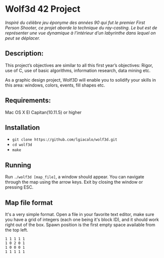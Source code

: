 # Wolf3d 42 Project

*Inspiré du célèbre jeu éponyme des années 90 qui fut le premier First Person Shooter, ce projet aborde la technique du ray-casting. Le but est de représenter une vue dynamique à l’intérieur d’un labyrinthe dans lequel on peut se déplacer.*

## Description:

This project’s objectives are similar to all this first year’s objectives: Rigor, use of C, use
of basic algorithms, information research, data mining etc.

As a graphic design project, Wolf3D will enable you to solidify your skills in this area:
windows, colors, events, fill shapes etc.

## Requirements:

Mac OS X El Capitan(10.11.5) or higher

## Installation
* `git clone https://github.com/lgiacalo/wolf3d.git`
* `cd wolf3d`
* `make`


## Running
Run `./wolf3d [map_file]`, a window should appear. You can navigate through the
map using the arrow keys. Exit by closing the window or pressing ESC.

## Map file format
It's a very simple format. Open a file in your favorite text editor, make sure
you have a grid of integers (each one being it's block ID), and it should work
right out of the box. Spawn position is the first empty space available from the
top left.

```
1 1 1 1 1
1 0 2 0 1
1 0 0 0 1
1 1 1 1 1
```
